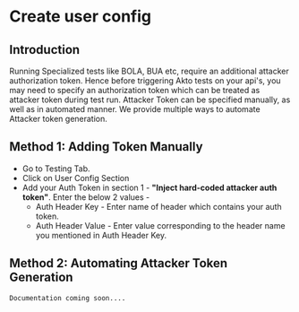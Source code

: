 # Create user config

## Introduction

Running Specialized tests like BOLA, BUA etc, require an additional attacker authorization token. Hence before triggering Akto tests on your api's, you may need to specify an authorization token which can be treated as attacker token during test run. Attacker Token can be specified manually, as well as in automated manner. We provide multiple ways to automate Attacker token generation.

## Method 1: Adding Token Manually 

* Go to Testing Tab.
* Click on User Config Section
* Add your Auth Token in section 1 -  **"Inject hard-coded attacker auth token"**. Enter the below 2 values - 
    * Auth Header Key - Enter name of header which contains your auth token.
    * Auth Header Value - Enter value corresponding to the header name you mentioned in Auth Header Key. 

## Method 2: Automating Attacker Token Generation

    Documentation coming soon....
